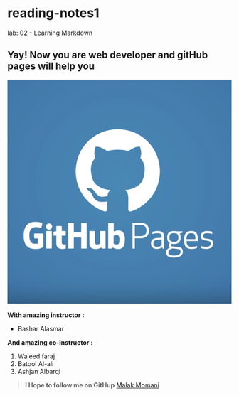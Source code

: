 # reading-notes1
lab: 02 - Learning Markdown

## Yay! Now you are web developer and gitHub pages will help you 

![gitHubPages](https://raw.githubusercontent.com/github/explore/80688e429a7d4ef2fca1e82350fe8e3517d3494d/collections/github-pages-examples/github-pages-examples.png)

**With amazing instructor :**
- Bashar Alasmar

**And amazing co-instructor :**
1. Waleed faraj
2. Batool Al-ali 
3. Ashjan Albarqi 

> **I Hope to follow me on GitHup** 
[Malak Momani](https://github.com/malakMomani)




